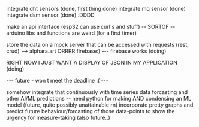 integrate dht sensors (done, first thing done)
integrate mq sensor (done)
integrate dsm sensor (done) :DDDD

make an api interface (esp32 can use curl's and stuff) -- SORTOF -- arduino libs and functions are weird (for a first timer)

store the data on a mock server that can be accessed with requests (rest, crud) --> alphara.art ORRRR firebase:) --- firebase works (doing)

RIGHT NOW I JUST WANT A DISPLAY OF JSON IN MY APPLICATION (doing)

--- future - won t meet the deadline :( ---

somehow integrate that continuously with time series data forcasting and other AI/ML predictions -- need python for making AND condensing an ML model (future, quite possibly unattainable rn)
incorporate pretty graphs and predict future behaviour/forcasting of those data-points to show the urgency for measure-taking (also future..)
